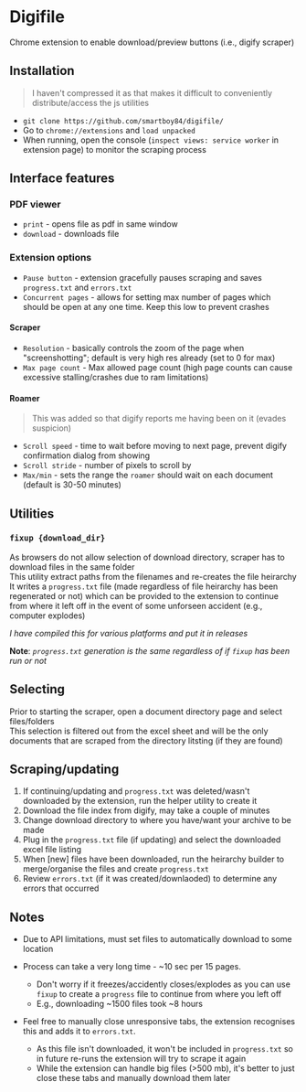 # Digifile
Chrome extension to enable download/preview buttons (i.e., digify scraper)

## Installation
>I haven't compressed it as that makes it difficult to conveniently distribute/access the js utilities
- `git clone https://github.com/smartboy84/digifile/`  
- Go to `chrome://extensions` and `load unpacked`  
- When running, open the console (`inspect views: service worker` in extension page) to monitor the scraping process   

## Interface features
### PDF viewer
- `print` - opens file as pdf in same window
- `download` - downloads file  
### Extension options
- `Pause button` - extension gracefully pauses scraping and saves `progress.txt` and `errors.txt`
- `Concurrent pages` - allows for setting max number of pages which should be open at any one time. Keep this low to prevent crashes
#### Scraper
-  `Resolution` - basically controls the zoom of the page when "screenshotting"; default is very high res already (set to 0 for max)
-   `Max page count` - Max allowed page count (high page counts can cause excessive stalling/crashes due to ram limitations)
#### Roamer
>This was added so that digify reports me having been on it (evades suspicion)
- `Scroll speed` - time to wait before moving to next page, prevent digify confirmation dialog from showing
- `Scroll stride` - number of pixels to scroll by
- `Max/min` - sets the range the `roamer` should wait on each document (default is 30-50 minutes)

## Utilities
### `fixup {download_dir}`
As browsers do not allow selection of download directory, scraper has to download files in the same folder   
This utility extract paths from the filenames and re-creates the file heirarchy 
It writes a `progress.txt` file (made regardless of file heirarchy has been regenerated or not) which can be provided to the extension to continue from where it left off in the event of some unforseen accident (e.g., computer explodes)  

*I have compiled this for various platforms and put it in releases*

**Note**: *`progress.txt` generation is the same regardless of if `fixup` has been run or not*

## Selecting
Prior to starting the scraper, open a document directory page and select files/folders  
This selection is filtered out from the excel sheet and will be the only documents that are scraped from the directory litsting (if they are found)

## Scraping/updating
1. If continuing/updating and `progress.txt` was deleted/wasn't downloaded by the extension, run the helper utility to create it  
2. Download the file index from digify, may take a couple of minutes   
4. Change download directory to where you have/want your archive to be made   
3. Plug in the `progress.txt` file (if updating) and select the downloaded excel file listing
4. When [new] files have been downloaded, run the heirarchy builder to merge/organise the files and create `progress.txt`
5. Review `errors.txt` (if it was created/downlaoded) to determine any errors that occurred 

## Notes

* Due to API limitations, must set files to automatically download to some location

* Process can take a very long time - ~10 sec per 15 pages. 
    - Don't worry if it freezes/accidently closes/explodes as you can use `fixup` to create a `progress` file to continue from where you left off
    - E.g., downloading ~1500 files took ~8 hours


* Feel free to manually close unresponsive tabs, the extension recognises this and adds it to `errors.txt`. 
    - As this file isn't downloaded, it won't be included in `progress.txt` so in future re-runs the extension will try to scrape it again  
    - While the extension can handle big files (>500 mb), it's better to just close these tabs and manually download them later
